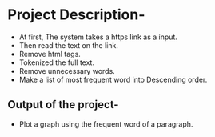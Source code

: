 # Project Description-
* At first, The system takes a https link as a input.
* Then read the text on the link.
* Remove html tags.
* Tokenized the full text.
* Remove unnecessary words.
* Make a list of most frequent word into Descending order.

## Output of the project-
* Plot a graph using the frequent word of a paragraph.
